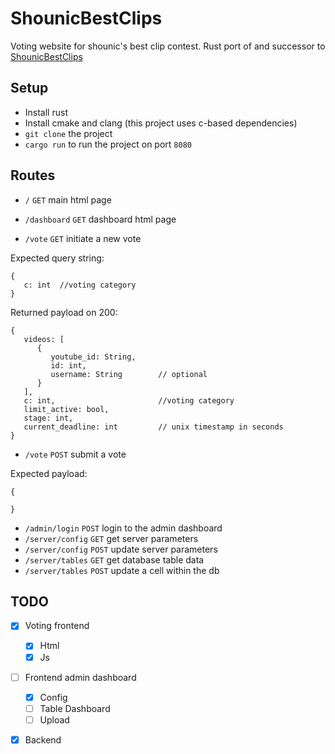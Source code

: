 ShounicBestClips
===

Voting website for shounic's best clip contest. Rust port of and successor to [ShounicBestClips](https://github.com/Gamecube762/ShounicBestClips)

Setup
---

* Install rust
* Install cmake and clang (this project uses c-based dependencies)
* `git clone` the project
* `cargo run` to run the project on port `8080`


Routes
---

* `/` `GET` main html page

* `/dashboard` `GET` dashboard html page

* `/vote` `GET` initiate a new vote

Expected query string:

```
{
   c: int  //voting category
}
```

Returned payload on 200:

```
{
   videos: [
      {
         youtube_id: String,
         id: int,
         username: String        // optional
      }
   ], 
   c: int,                       //voting category
   limit_active: bool, 
   stage: int,
   current_deadline: int         // unix timestamp in seconds
}
```

* `/vote` `POST` submit a vote

Expected payload:

```
{
   
}
```

* `/admin/login` `POST` login to the admin dashboard
* `/server/config` `GET` get server parameters
* `/server/config` `POST` update server parameters
* `/server/tables` `GET` get database table data
* `/server/tables` `POST` update a cell within the db

TODO
---

- [x] Voting frontend
   - [x] Html
   - [x] Js
- [ ] Frontend admin dashboard
   - [x] Config
   - [ ] Table Dashboard
   - [ ] Upload
- [x] Backend

